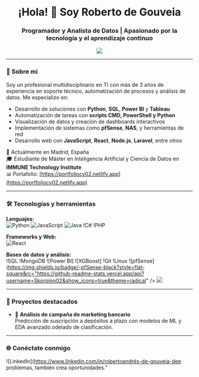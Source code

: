 <h1 align="center">¡Hola! 👋 Soy Roberto de Gouveia</h1>
<h3 align="center">Programador y Analista de Datos | Apasionado por la tecnología y el aprendizaje continuo</h3>

<p align="center">
  <img src="https://readme-typing-svg.herokuapp.com?font=Fira+Code&size=22&pause=1000&center=true&vCenter=true&width=435&lines=Analista+de+Datos;Desarrollador+Fullstack;Apasionado+por+la+IA+y+la+automatización;Siempre+aprendiendo+y+creando" />
</p>

---

### 🚀 Sobre mí

Soy un profesional multidisciplinario en TI con más de 3 años de experiencia en soporte técnico, automatización de procesos y análisis de datos. Me especializo en:

- Desarrollo de soluciones con **Python**, **SQL**, **Power BI** y **Tableau**
- Automatización de tareas con **scripts CMD, PowerShell y Python**
- Visualización de datos y creación de dashboards interactivos
- Implementación de sistemas como **pfSense**, **NAS**, y herramientas de red
- Desarrollo web con **JavaScript**, **React**, **Node.js**, **Laravel**, entre otros

📍 Actualmente en Madrid, España  
🎓 Estudiante de Máster en Inteligencia Artificial y Ciencia de Datos en **IMMUNE Technology Institute**  
📊 Portafolio: [https://portfoliocv02.netlify.app](https://portfoliocv02.netlify.app)

---

### 🛠️ Tecnologías y herramientas

**Lenguajes:**  
![Python](https://img.shields.io/badge/-Python-black?style=flat-square&logo=python)
![JavaScript](https://img.shields.io/badge/-JavaScript-black?style=flat-square&logo=javascript)
![Java](https://img.shields.io/badge/-Java-black?style=flat-square&logo=java)
!C#
!PHP

**Frameworks y Web:**  
![React](https://img.shields.io/badge/-React-black?style=flat-square&logo=black?style=flat-square&logo=angular)

**Bases de datos y análisis:**  
!SQL
!MongoDB
![Power BI]
![XGBoost]
!Git
!Linux
![pfSense](https://img.shields.io/badge/-pfSense-black?style=flat-square&rc="https://github-readme-stats.vercel.app/api?username=Skorpion02&show_icons=true&theme=radical" />
  <img src="https://github-readme-streak-stats.herokuapp.com/?user=Skorpion02&theme=radical" />
</p>

---

### 📌 Proyectos destacados

- 🧠 **Análisis de campaña de marketing bancario**  
  Predicción de suscripción a depósitos a plazo con modelos de ML y EDA avanzado.odelado de clasificación.

---

### 🌐 Conéctate conmigo

![LinkedIn](https://www.linkedin.com/in/robertoandrés-de-gouveia-dee problemas, también crea oportunidades.”

